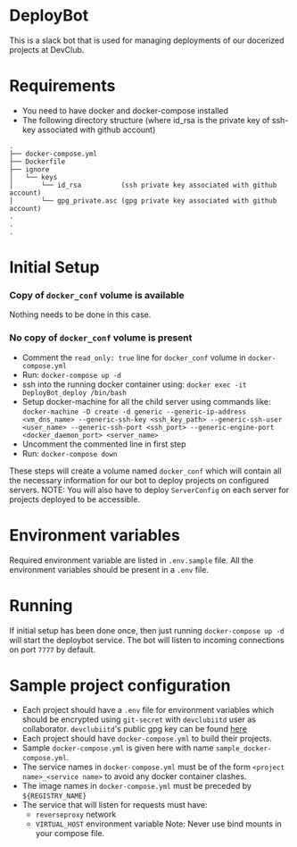 # DeployBot
This is a slack bot that is used for managing deployments of our docerized projects at DevClub.

# Requirements
- You need to have docker and docker-compose installed
- The following directory structure (where id_rsa is the private key of ssh-key associated with github account)
```
.
├── docker-compose.yml
├── Dockerfile
├── ignore
│   └── keys
│       └── id_rsa          (ssh private key associated with github account)
│       └── gpg_private.asc (gpg private key associated with github account)
.
.
.
```
# Initial Setup
### Copy of `docker_conf` volume is available
Nothing needs to be done in this case.
### No copy of `docker_conf` volume is present
- Comment the `read_only: true` line for `docker_conf` volume in `docker-compose.yml`
- Run: `docker-compose up -d`
- ssh into the running docker container using: `docker exec -it DeployBot_deploy /bin/bash`
- Setup docker-machine for all the child server using commands like: `docker-machine -D create -d generic --generic-ip-address <vm_dns_name> --generic-ssh-key <ssh_key_path> --generic-ssh-user <user_name> --generic-ssh-port <ssh_port> --generic-engine-port <docker_daemon_port> <server_name>`
- Uncomment the commented line in first step
- Run: `docker-compose down`

These steps will create a volume named `docker_conf` which will contain all the necessary information for our bot to deploy projects on configured servers.
NOTE: You will also have to deploy `ServerConfig` on each server for projects deployed to be accessible. 

# Environment variables
Required environment variable are listed in `.env.sample` file. All the environment variables should be present in a `.env` file.

# Running
If initial setup has been done once, then just running `docker-compose up -d` will start the deploybot service. The bot will listen to incoming connections on port `7777` by default.

# Sample project configuration
- Each project should have a `.env` file for environment variables which should be encrypted using `git-secret` with `devclubiitd` user as collaborator. `devclubiitd`'s public gpg key can be found [here](https://github.com/devclubiitd.gpg)
- Each project should have `docker-compose.yml` to build their projects.
- Sample `docker-compose.yml` is given here with name `sample_docker-compose.yml`.
- The service names in `docker-compose.yml` must be of the form `<project name>_<service name>` to avoid any docker container clashes.
- The image names in `docker-compose.yml` must be preceded by `${REGISTRY_NAME}`
- The service that will listen for requests must have:
    - `reverseproxy` network
    - `VIRTUAL_HOST` environment variable
Note: Never use bind mounts in your compose file.
